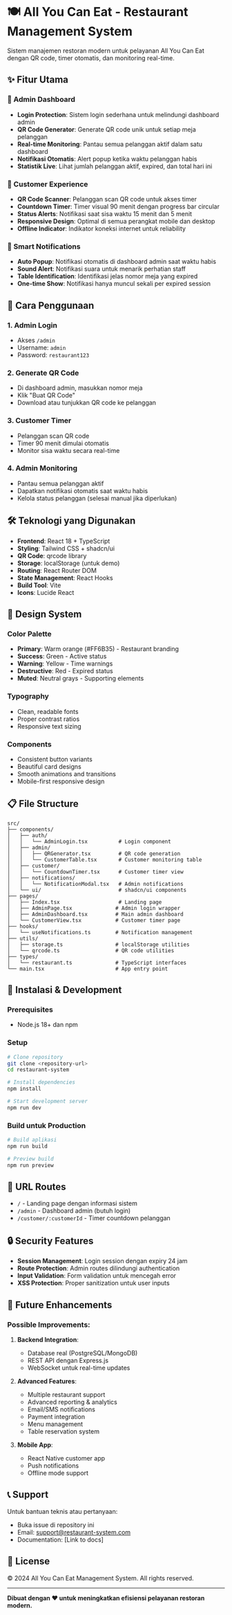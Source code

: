 # 🍽️ All You Can Eat - Restaurant Management System

Sistem manajemen restoran modern untuk pelayanan All You Can Eat dengan QR code, timer otomatis, dan monitoring real-time.

## ✨ Fitur Utama

### 🔐 Admin Dashboard
- **Login Protection**: Sistem login sederhana untuk melindungi dashboard admin
- **QR Code Generator**: Generate QR code unik untuk setiap meja pelanggan
- **Real-time Monitoring**: Pantau semua pelanggan aktif dalam satu dashboard
- **Notifikasi Otomatis**: Alert popup ketika waktu pelanggan habis
- **Statistik Live**: Lihat jumlah pelanggan aktif, expired, dan total hari ini

### 📱 Customer Experience
- **QR Code Scanner**: Pelanggan scan QR code untuk akses timer
- **Countdown Timer**: Timer visual 90 menit dengan progress bar circular
- **Status Alerts**: Notifikasi saat sisa waktu 15 menit dan 5 menit
- **Responsive Design**: Optimal di semua perangkat mobile dan desktop
- **Offline Indicator**: Indikator koneksi internet untuk reliability

### 🔔 Smart Notifications
- **Auto Popup**: Notifikasi otomatis di dashboard admin saat waktu habis
- **Sound Alert**: Notifikasi suara untuk menarik perhatian staff
- **Table Identification**: Identifikasi jelas nomor meja yang expired
- **One-time Show**: Notifikasi hanya muncul sekali per expired session

## 🚀 Cara Penggunaan

### 1. **Admin Login**
- Akses `/admin` 
- Username: `admin`
- Password: `restaurant123`

### 2. **Generate QR Code**
- Di dashboard admin, masukkan nomor meja
- Klik "Buat QR Code"
- Download atau tunjukkan QR code ke pelanggan

### 3. **Customer Timer**
- Pelanggan scan QR code
- Timer 90 menit dimulai otomatis
- Monitor sisa waktu secara real-time

### 4. **Admin Monitoring**
- Pantau semua pelanggan aktif
- Dapatkan notifikasi otomatis saat waktu habis
- Kelola status pelanggan (selesai manual jika diperlukan)

## 🛠️ Teknologi yang Digunakan

- **Frontend**: React 18 + TypeScript
- **Styling**: Tailwind CSS + shadcn/ui
- **QR Code**: qrcode library
- **Storage**: localStorage (untuk demo)
- **Routing**: React Router DOM
- **State Management**: React Hooks
- **Build Tool**: Vite
- **Icons**: Lucide React

## 🎨 Design System

### Color Palette
- **Primary**: Warm orange (#FF6B35) - Restaurant branding
- **Success**: Green - Active status
- **Warning**: Yellow - Time warnings  
- **Destructive**: Red - Expired status
- **Muted**: Neutral grays - Supporting elements

### Typography
- Clean, readable fonts
- Proper contrast ratios
- Responsive text sizing

### Components
- Consistent button variants
- Beautiful card designs
- Smooth animations and transitions
- Mobile-first responsive design

## 📋 File Structure

```
src/
├── components/
│   ├── auth/
│   │   └── AdminLogin.tsx          # Login component
│   ├── admin/
│   │   ├── QRGenerator.tsx         # QR code generation
│   │   └── CustomerTable.tsx       # Customer monitoring table
│   ├── customer/
│   │   └── CountdownTimer.tsx      # Customer timer view
│   ├── notifications/
│   │   └── NotificationModal.tsx   # Admin notifications
│   └── ui/                         # shadcn/ui components
├── pages/
│   ├── Index.tsx                   # Landing page
│   ├── AdminPage.tsx              # Admin login wrapper
│   ├── AdminDashboard.tsx         # Main admin dashboard
│   └── CustomerView.tsx           # Customer timer page
├── hooks/
│   └── useNotifications.ts        # Notification management
├── utils/
│   ├── storage.ts                 # localStorage utilities
│   └── qrcode.ts                  # QR code utilities
├── types/
│   └── restaurant.ts              # TypeScript interfaces
└── main.tsx                       # App entry point
```

## 🔧 Instalasi & Development

### Prerequisites
- Node.js 18+ dan npm

### Setup
```bash
# Clone repository
git clone <repository-url>
cd restaurant-system

# Install dependencies
npm install

# Start development server
npm run dev
```

### Build untuk Production
```bash
# Build aplikasi
npm run build

# Preview build
npm run preview
```

## 📱 URL Routes

- `/` - Landing page dengan informasi sistem
- `/admin` - Dashboard admin (butuh login)
- `/customer/:customerId` - Timer countdown pelanggan

## 🔒 Security Features

- **Session Management**: Login session dengan expiry 24 jam
- **Route Protection**: Admin routes dilindungi authentication
- **Input Validation**: Form validation untuk mencegah error
- **XSS Protection**: Proper sanitization untuk user inputs

## 🎯 Future Enhancements

### Possible Improvements:
1. **Backend Integration**: 
   - Database real (PostgreSQL/MongoDB)
   - REST API dengan Express.js
   - WebSocket untuk real-time updates

2. **Advanced Features**:
   - Multiple restaurant support
   - Advanced reporting & analytics
   - Email/SMS notifications
   - Payment integration
   - Menu management
   - Table reservation system

3. **Mobile App**:
   - React Native customer app
   - Push notifications
   - Offline mode support

## 📞 Support

Untuk bantuan teknis atau pertanyaan:
- Buka issue di repository ini
- Email: support@restaurant-system.com
- Documentation: [Link to docs]

## 📄 License

© 2024 All You Can Eat Management System. All rights reserved.

---

**Dibuat dengan ❤️ untuk meningkatkan efisiensi pelayanan restoran modern.**